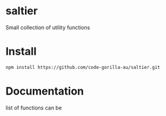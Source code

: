 # saltier

Small collection of utility functions

# Install

```bash
npm install https://github.com/code-gorilla-au/saltier.git
```

# Documentation

list of functions can be
